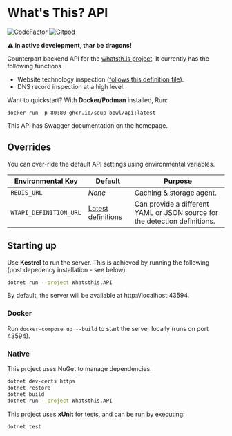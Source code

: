 # What's This? API

[![CodeFactor](https://www.codefactor.io/repository/github/soup-bowl/api.whatsth.is/badge)][cf]
[![Gitpod](https://img.shields.io/badge/open%20in-Gitpod-orange?logo=gitpod&logoColor=white)][gp]

**:warning: in active development, thar be dragons!**

Counterpart backend API for the [whatsth.is project][fnt]. It currently has the following functions

* Website technology inspection ([follows this definition file][def]).
* DNS record inspection at a high level.

Want to quickstart? With **Docker/Podman** installed, Run:

```docker run -p 80:80 ghcr.io/soup-bowl/api:latest```

This API has Swagger documentation on the homepage.

## Overrides

You can over-ride the default API settings using environmental variables.

Environmental Key      | Default                   | Purpose
-----------------------|---------------------------|--------
`REDIS_URL`            | *None*                    | Caching & storage agent. 
`WTAPI_DEFINITION_URL` | [Latest definitions][def] | Can provide a different YAML or JSON source for the detection definitions.

## Starting up

Use **Kestrel** to run the server. This is achieved by running the following (post depedency installation - see below):

```bash
dotnet run --project Whatsthis.API
```

By default, the server will be available at http://localhost:43594.

### Docker

Run `docker-compose up --build` to start the server locally (runs on port 43594).

### Native

This project uses NuGet to manage dependencies.

```bash
dotnet dev-certs https 
dotnet restore
dotnet build
dotnet run --project Whatsthis.API
```

This project uses **xUnit** for tests, and can be run by executing:

```bash
dotnet test
```

[cf]:  https://www.codefactor.io/repository/github/soup-bowl/api.whatsth.is
[gp]:  https://gitpod.io/#https://github.com/soup-bowl/whatsth.is
[fnt]: https://github.com/soup-bowl/whatsth.is
[def]: https://gist.github.com/soup-bowl/ca302eb775278a581cd4e7e2ea4122a1
